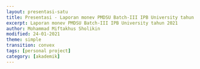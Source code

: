 ```yaml
---
layout: presentasi-satu
title: Presentasi - Laporan monev PMDSU Batch-III IPB University tahun 2021
excerpt: Laporan monev PMDSU Batch-III IPB University tahun 2021
author: Mohammad Miftakhus Sholikin
modified: 24-01-2021
theme: simple
transition: convex 
tags: [personal project]
category: [akademik]
---
```




<section 
data-markdown
data-transition="zoom"
id = "sampul">
<script>
<h4><a href = "{{ site.github.url }}/laman/akademik/"><b>Laporan Monev PMDSU Batch-III IPB</b></a></h4>
<small><h4>Promotor: Prof. Dr. Ir. Nahrowi, M.Sc.</h4></small>
<br/><small><h4>Mahasiswa: Mohammad Miftakhus Sholikin</h4></small>
</script>
</section>

<section 
data-markdown 
data-transition="slide-in fade-out"
id = "daftar_isi">
<script>
<div class="middle-text">
<h4><a href="#/sampul">Daftar Isi</a></h4>
<p style="text-align:left; font-size:20px">1. <a href="#/tahapan_rencana_studi">Tahapan dan rencana studi S3</a>
<br/>2. <a href="#/publikasi">Publikasi</a>
<br/>3. <a href="#/kendala_solusi">Kendala dan solusi</a>
<br/>4. <a href="#/ucapan_terima_kasih">Ucapan terima kasih</a></p>
<p><small><small>Kembali ke <a href="#/sampul">sampul</a> atau <a href="{{ site.github.url }}/laman/akademik/">akademik</a> bisa juga <a href="{{ site.github.url }}/akademik/presentasi-monev-pmdsu-2021/?print-pdf#/sampul">print pdf</a></small></small></p>
</div>
</script>
</section>

<section 
data-markdown
data-transition="slide-in fade-out"
id = "tahapan_rencana_studi">
<script>
<h4><a href="#/daftar_isi">Tahapan dan Rencana Studi S3</a></h4>

|<small>No.</small>|<small>Tahapan</small>|<small>Pelaksanaan</small>|<small>Status</small>|
|:---|:-------------|------------:|-----:|
|<small>1.</small>|<small>Sidang promosi</small>|<small>Mei 2021</small>|<small><a style="color:#b32400;">belum</a></small>|
|<small>2.</small>|<small>Sidang tertutup</small>|<small>April 2021</small>|<small><a style="color:#b32400;">belum</a></small>|
|<small>3.</small>|<small>Seminar S3</small>|<small>24 Oktober 2019</small>|<small>selesai</small>|
|<small>4.</small>|<small>Kolokium S3</small>|<small>08 Agustus 2019</small>|<small>selesai</small>|
|<small>5.</small>|<small>Ujian kualifikasi S3</small>|<small>2019</small>|<small>selesai</small>|
|<small>6.</small>|<small>Perkuliahan S3</small>|<small>2019</small>|<small>selesai</small>|
|<small>7.</small>|<small>Program S2</small>|<small>28 Juli 2019</small>|<small>selesai</small>|
||||
</p>
</script>
</section>

<section 
data-markdown
data-transition="slide-in fade-out"
id = "publikasi">
<script>
<h4><a href="#/daftar_isi">Publikasi Utama (Syarat PMDSU)</a></h4>

|<small>No.</small>|<small>Publikasi</small>|<small>Jenis</small>|<small>Status</small>|
|:----------------|:--------|:---:|-----:|
|<small>1.</small>|<small>A meta-analysis antimicrobial peptide effects on intestinal bacteria, immune response and antioxidant activity of broilers</small>|<small>TASJ (Q2)</small>|<small>diterima</small>|
|<small>2.</small>|<small>A meta-analysis of the effect of antimicrobial peptide purity on the growth performance, dry matter digestibility, and  intestinal morphology of broiler</small>|<small>AAVS (Q3)</small>|<small>diterima</small>|
|<small>3.</small>|<small>Evaluation of linear models and linear mixed models to predict the effects of antimicrobial peptides on broiler performance</small>|<small>iop</small>|<small><a href="https://iopscience.iop.org/article/10.1088/1755-1315/478/1/012002">terbit</a></small>|
|<small>4.</small>|<small>The effect of antimicrobial peptide on growth performance, digestibility, small intestine morphology, and serum metabolites of broiler: A meta-analysis</small>|<small>AB (Q1)</small>|<small>submit</small>|
||||
</p>
</script>
</section>

<section 
data-markdown
data-transition="slide-in fade-out"
id = "publikasi_lain1">
<script>
<h4><a href="#/daftar_isi">Publikasi Lain (Bukan Syarat PMDSU)</a></h4>

|<small>No.</small>|<small>Kolabolator dan Publikasi</small>|<small>Jenis</small>|<small>Status</small>|
|:----------------|:--------|:---:|-----:|
|<small>5.</small>|<small>Artificial neural network model to predict crude protein and crude fiber from physical properties of feedstuffs</small>|<small>iop</small>|<small><a href="https://iopscience.iop.org/article/10.1088/1755-1315/372/1/012049/meta">terbit</a></small>|
|<small>6.</small>|<small>Evaluate non-linear model logistic, gompertz, and weibull: Study case on calcium and phosphor requirements of laying hen</small>|<small>iop</small>|<small><a href="https://iopscience.iop.org/article/10.1088/1755-1315/478/1/012016">terbit</a></small>|
|<small>7.</small>|<small>Optimization of the <i>Hermetia illucens</i> larvae extraction process with response surface modelling and its amino acid profile and antibacterial activity</small>|<small>iop</small>|<small><a href="https://iopscience.iop.org/article/10.1088/1757-899X/546/6/062030/meta">terbit</a></small>|
|<small>8.</small>|<small><b>M. Dzaky Alifian (Pascasarjana IPB)</b>; Potential fatty acid composition of <i>Hermetia illucens</i> oil reared on different substrates</small>|<small>iop</small>|<small><a href="https://iopscience.iop.org/article/10.1088/1757-899X/546/6/062002/meta">terbit</a></small>|
||||
</p>
</script>
</section>

<section 
data-markdown
data-transition="slide-in fade-out"
id = "publikasi_lain2">
<script>
<h4><a href="#/daftar_isi">Publikasi Lain (Bukan Syarat PMDSU)</a></h4>

|<small>No.</small>|<small>Kolabolator dan Publikasi</small>|<small>Jenis</small>|<small>Status</small>|
|:----------------|:--------|:---:|-----:|
|<small>9.</small>|<small><b>Dr. Tri R. Prihambodo (Pascasarjana IPB)</b>; Effects of dietary flavonoids on performance, blood constituents, carcass composition and small intestinal morphology of broilers: A meta-analysis</small>|<small>AB (Q1)</small>|<small><a href="https://www.ajas.info/journal/view.php?number=24585">terbit</a></small>|
|<small>10.</small>|<small><b>Dr. Sadarman (UIN Suska)</b>; Effect of dietary black cumin seed (Nigella sativa) on performance, immune status, and serum metabolites of small ruminants: A meta-analysis</small>|<small>SRR (Q2)</small>|<small>submit</small>|
|<small>11.</small>|<small><b>Dr. Sadarman (UIN Suska)</b>; Effect of dietary propolis supplementation on broiler chickens performance, nutrient digestibility, and carcass characteristics: A meta-analysis</small>|<small>TASJ (Q2)</small>|<small>diterima</small>|
|<small>12.</small>|<small><b>Dr. Sadarman (UIN Suska)</b>; Effect of dietary propolis supplementation on growth performance, intestinal morphology, antiviral immune response, and bacterial population of broiler chickens: a meta-analysis</small>|<small>BPS (Q2)</small>|<small>submit</small>|
||||
</p>
</script>
</section>

<section 
data-markdown
data-transition="slide-in fade-out"
id = "publikasi_lain3">
<script>
<h4><a href="#/daftar_isi">Publikasi Lain (Bukan Syarat PMDSU)</a></h4>

|<small>No.</small>|<small>Kolabolator dan Publikasi</small>|<small>Jenis</small>|<small>Status</small>|
|:----------------|:--------|:---:|-----:|
|<small>13.</small>|<small><b>Dr. Sadarman (UIN Suska)</b>; The effects of mixed vitamins, minerals, fatty acids, and amino acids supplementation into drinking water on broiler chickens’ performance and carcass traits</small>|<small>JWPR (Q4)</small>|<small>diterima</small>|
|<small>14.</small>|<small><b>Dr. Cecep Hidayat (Balitnak, Bogor)</b>; The effects of dietary tannins on performance, lymphoid organ weight, and amino acid illeal digestibility of broiler chickens: A meta-analysis</small>|<small>VetWorld (Q2)</small>|<small>submit</small>|
|<small>15.</small>|<small><b>Dr. Danung Nur Adli (Universitas Brawijaya)</b>; The effects of probiotics on the performance, egg quality, and blood parameters of laying hens: A meta-analysis</small>|<small>JAFS (Q2)</small>|<small>diterima</small>|
||||
</script>
</section>

<section
data-markdown
data-transition="slide-in fade-out"
id = "kendala_solusi">
<script>
<h4><a href="#/daftar_isi">Kendala dan Solusi</a></h4>
<p style="text-align:justify; font-size:20px">Selama melaksanakan program PMDSU di IPB mahasiswa selalu mengalami kendala yang menyulitkan terkait administrasi dan perkuliahan. Akan tetapi berkat bimbingan dan dukungan dari promotor (_Prof. Dr. Ir. Nahrowi, M.Sc._), kendala tersebut dapat diselesaikan.</p>
</p>
</script>
</section>

<section 
data-markdown
data-transition="slide-in fade-out"
id = "ucapan_terima_kasih">
<script>
<h4><a href="#/daftar_isi">Ucapan terima kasih kami sampaikan<br/>kepada pihak-pihak terkait,</a></h4>
<p style="text-align:center; font-size:20px">1. Penyelenggara PMDSU Batch-III IPB University
<br/>2. Seluruh civitas akademika IPB University
</p>
</script>
</section>

<section 
data-markdown
data-transition="zoom"
id = "keterangan">
<script>
<small>Presentasi ini dibuat menggunakan [Reveal.js Demo Website](https://lab.hakim.se/reveal-js/#/)</small>
<br/><small><small>Kembali ke <a href="#/daftar_isi">daftar isi</a> atau <a href="#/sampul">sampul</small></a></small></small>
</p>
</script>
</section>